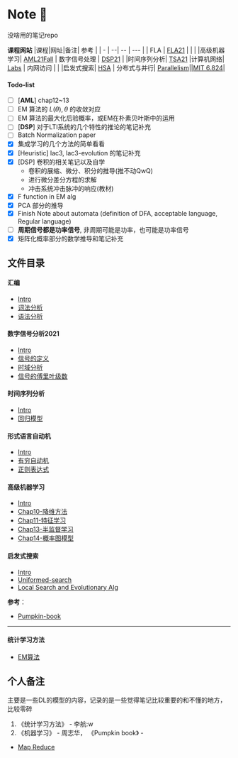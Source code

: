 # Note :thinking:

没啥用的笔记repo

**课程网站**
|课程|网址|备注| 参考 |
| - | --| -- | --- |
| FLA | [FLA21](http://cs.nju.edu.cn/bulei/FLA21.html) | | |
|高级机器学习| [AML21Fall](https://www.lamda.nju.edu.cn/AML21Fall/index.html)
| 数字信号处理 | [DSP21](https://www.lamda.nju.edu.cn/yehj/dsp2021/) |
|时间序列分析| [TSA21](https://www.lamda.nju.edu.cn/yehj/timeseries2021/)
|计算机网络| [Labs](http://114.212.10.193:8080/course/net21/) | 内网访问 | |
|启发式搜索| [HSA](http://www.lamda.nju.edu.cn/HSEA21/)
| 分布式与并行| [Parallelism](https://cs.nju.edu.cn/lxie/parallel.htm)||[MIT 6.824](https://pdos.csail.mit.edu/6.824/schedule.html)|


#### Todo-list

- [ ] [**AML**] chap12~13
- [ ] EM 算法的 $L(\theta), \theta$ 的收敛对应
- [ ] EM 算法的最大化后验概率，或EM在朴素贝叶斯中的运用
- [ ] [**DSP**] 对于LTI系统的几个特性的推论的笔记补充
- [ ] Batch Normalization paper
- [x] 集成学习的几个方法的简单看看
- [x] [Heuristic] lac3, lac3-evolution 的笔记补充
- [x] [DSP] 卷积的相关笔记以及自学
  - 卷积的展缩、微分、积分的推导(推不动QwQ) 
  - 进行微分差分方程的求解
  - 冲击系统冲击脉冲的响应(教材)
- [x] F function in EM alg
- [x] PCA 部分的推导
- [x] Finish Note about automata (definition of DFA, acceptable language, Regular language) 
- [ ] **周期信号都是功率信号**, 非周期可能是功率，也可能是功率信号
- [x] 矩阵化概率部分的数学推导和笔记补充

## 文件目录

#### 汇编

* [Intro](cs-course/Compilers/Intro.md)
* [词法分析](cs-course/Compilers/Lexical-analysis.md)
* [语法分析](cs-course/Compilers/Syntax-analysis.md)

#### 数字信号分析2021

* [Intro](cs-course/DSP2021/Intro.md)
* [信号的定义](cs-course/DSP2021/signal.md)
* [时域分析](cs-course/DSP2021/Time-domain-analysis.md)
* [信号的傅里叶级数](cs-course/DSP2021/Fourier-series.md)

#### 时间序列分析

* [Intro](cs-course/TSA21/Intro.md)
* [回归模型](cs-course/TSA21/Regression-TS.md)

#### 形式语言自动机

* [Intro](cs-course/FLA21/Intro.md)
* [有穷自动机](cs-course/FLA21/Automata.md)
* [正则表达式](cs-course/FLA21/Regular_expression.md)

#### 高级机器学习

* [Intro](Statistical_learning/Advanced-ML/Intro.md)
* [Chap10-降维方法](Statistical_learning/Advanced-ML/Dimesionality-reduction.md)
* [Chap11-特征学习](Statistical_learning/Advanced-ML/Feature-selection.md)
* [Chap13-半监督学习](Statistical_learning/Advanced-ML/Semi-supervised_learning.md)
* [Chap14-概率图模型](Statistical_learning/Advanced-ML/Probability-graph.md)

#### 启发式搜索

* [Intro](Heuristic-search&Evolutionary-Alg/Intro.md)
* [Uniformed-search](Heuristic-search&Evolutionary-Alg/Uniformed-search.md)
* [Local Search and Evolutionary Alg](Heuristic-search&Evolutionary-Alg/Local-search.md)

**参考**：
- [Pumpkin-book](https://github.com/datawhalechina/pumpkin-book)


-----

#### 统计学习方法

* [EM算法](Statistical_learning/统计学习方法/EM-algorithm.md)

## 个人备注

主要是一些DL的模型的内容，记录的是一些觉得笔记比较重要的和不懂的地方，比较零碎

1. 《统计学习方法》 - 李航:w
2. 《机器学习》 - 周志华， 《Pumpkin book》 - 
- [Map Reduce](https://pdos.csail.mit.edu/6.824/papers/mapreduce.pdf)

